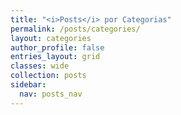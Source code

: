 ```yaml
---
title: "<i>Posts</i> por Categorias"
permalink: /posts/categories/
layout: categories
author_profile: false
entries_layout: grid
classes: wide
collection: posts
sidebar:
  nav: posts_nav
---
```

